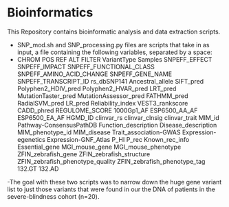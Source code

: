 # Bioinformatics

This Repository contains bioinformatic analysis and data extraction scripts.

- SNP_mod.sh and SNP_processing.py files are scripts that take in as input, a file containing the following variables, separated by a space: 
- CHROM	POS	REF	ALT	FILTER	VariantType	Samples	SNPEFF_EFFECT	SNPEFF_IMPACT	SNPEFF_FUNCTIONAL_CLASS	SNPEFF_AMINO_ACID_CHANGE	SNPEFF_GENE_NAME	SNPEFF_TRANSCRIPT_ID	rs_dbSNP141	Ancestral_allele	SIFT_pred	Polyphen2_HDIV_pred	Polyphen2_HVAR_pred	LRT_pred	MutationTaster_pred	MutationAssessor_pred	FATHMM_pred	RadialSVM_pred	LR_pred	Reliability_index	VEST3_rankscore	CADD_phred	REGULOME_SCORE	1000Gp1_AF	ESP6500_AA_AF	ESP6500_EA_AF	HGMD_ID	clinvar_rs	clinvar_clnsig	clinvar_trait	MIM_id	Pathway-ConsensusPathDB	Function_description	Disease_description	MIM_phenotype_id	MIM_disease	Trait_association-GWAS	Expression-egenetics	Expression-GNF_Atlas	P_HI	P_rec	Known_rec_info	Essential_gene	MGI_mouse_gene	MGI_mouse_phenotype	ZFIN_zebrafish_gene	ZFIN_zebrafish_structure	ZFIN_zebrafish_phenotype_quality	ZFIN_zebrafish_phenotype_tag	132.GT	132.AD

-The goal with these two scripts was to narrow down the huge gene variant list to just those variants that were found in our the DNA of patients in the severe-blindness cohort (n=20). 










